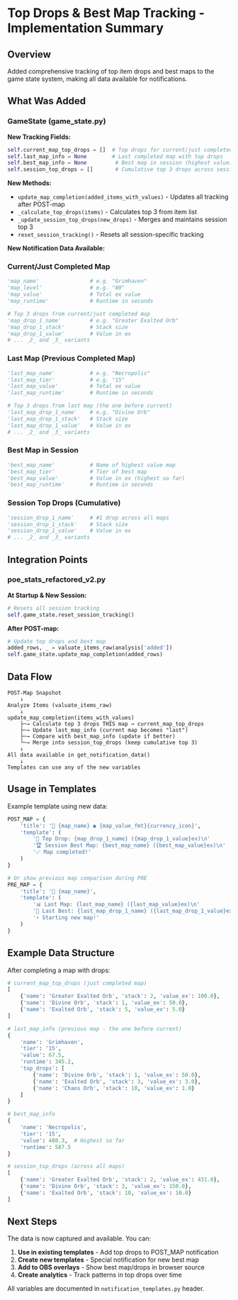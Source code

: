 # Top Drops & Best Map Tracking - Implementation Summary

## Overview
Added comprehensive tracking of top item drops and best maps to the game state system, making all data available for notifications.

## What Was Added

### GameState (game_state.py)

**New Tracking Fields:**
```python
self.current_map_top_drops = []  # Top drops for current/just completed map
self.last_map_info = None        # Last completed map with top drops
self.best_map_info = None         # Best map in session (highest value)
self.session_top_drops = []       # Cumulative top 3 drops across session
```

**New Methods:**
- `update_map_completion(added_items_with_values)` - Updates all tracking after POST-map
- `_calculate_top_drops(items)` - Calculates top 3 from item list
- `_update_session_top_drops(new_drops)` - Merges and maintains session top 3
- `reset_session_tracking()` - Resets all session-specific tracking

**New Notification Data Available:**

### Current/Just Completed Map
```python
'map_name'                # e.g. "Grimhaven"
'map_level'               # e.g. "80"
'map_value'               # Total ex value
'map_runtime'             # Runtime in seconds

# Top 3 drops from current/just completed map
'map_drop_1_name'         # e.g. "Greater Exalted Orb"
'map_drop_1_stack'        # Stack size
'map_drop_1_value'        # Value in ex
# ... _2_ and _3_ variants
```

### Last Map (Previous Completed Map)
```python
'last_map_name'           # e.g. "Necropolis"
'last_map_tier'           # e.g. "15"
'last_map_value'          # Total ex value
'last_map_runtime'        # Runtime in seconds

# Top 3 drops from last map (the one before current)
'last_map_drop_1_name'    # e.g. "Divine Orb"
'last_map_drop_1_stack'   # Stack size
'last_map_drop_1_value'   # Value in ex
# ... _2_ and _3_ variants
```

### Best Map in Session
```python
'best_map_name'           # Name of highest value map
'best_map_tier'           # Tier of best map
'best_map_value'          # Value in ex (highest so far)
'best_map_runtime'        # Runtime in seconds
```

### Session Top Drops (Cumulative)
```python
'session_drop_1_name'     # #1 drop across all maps
'session_drop_1_stack'    # Stack size
'session_drop_1_value'    # Value in ex
# ... _2_ and _3_ variants
```

## Integration Points

### poe_stats_refactored_v2.py

**At Startup & New Session:**
```python
# Resets all session tracking
self.game_state.reset_session_tracking()
```

**After POST-map:**
```python
# Update top drops and best map
added_rows, _ = valuate_items_raw(analysis['added'])
self.game_state.update_map_completion(added_rows)
```

## Data Flow

```
POST-Map Snapshot
    ↓
Analyze Items (valuate_items_raw)
    ↓
update_map_completion(items_with_values)
    ├─→ Calculate top 3 drops THIS map → current_map_top_drops
    ├─→ Update last_map_info (current map becomes "last")
    ├─→ Compare with best_map_info (update if better)
    └─→ Merge into session_top_drops (keep cumulative top 3)
    ↓
All data available in get_notification_data()
    ↓
Templates can use any of the new variables
```

## Usage in Templates

Example template using new data:

```python
POST_MAP = {
    'title': '🏁 {map_name} ◉ {map_value_fmt}{currency_icon}',
    'template': (
        '💎 Top Drop: {map_drop_1_name} ({map_drop_1_value}ex)\n'
        '🏆 Session Best Map: {best_map_name} ({best_map_value}ex)\n'
        '✅ Map completed!'
    )
}

# Or show previous map comparison during PRE
PRE_MAP = {
    'title': '🚀 {map_name}',
    'template': (
        '📊 Last Map: {last_map_name} ({last_map_value}ex)\n'
        '💎 Last Best: {last_map_drop_1_name} ({last_map_drop_1_value}ex)\n'
        '⚡ Starting new map!'
    )
}
```

## Example Data Structure

After completing a map with drops:

```python
# current_map_top_drops (just completed map)
[
    {'name': 'Greater Exalted Orb', 'stack': 2, 'value_ex': 100.0},
    {'name': 'Divine Orb', 'stack': 1, 'value_ex': 50.0},
    {'name': 'Exalted Orb', 'stack': 5, 'value_ex': 5.0}
]

# last_map_info (previous map - the one before current)
{
    'name': 'Grimhaven',
    'tier': '15',
    'value': 67.5,
    'runtime': 345.2,
    'top_drops': [
        {'name': 'Divine Orb', 'stack': 1, 'value_ex': 50.0},
        {'name': 'Exalted Orb', 'stack': 3, 'value_ex': 3.0},
        {'name': 'Chaos Orb', 'stack': 10, 'value_ex': 1.0}
    ]
}

# best_map_info
{
    'name': 'Necropolis',
    'tier': '15',
    'value': 480.3,  # Highest so far
    'runtime': 587.5
}

# session_top_drops (across all maps)
[
    {'name': 'Greater Exalted Orb', 'stack': 2, 'value_ex': 431.0},
    {'name': 'Divine Orb', 'stack': 3, 'value_ex': 150.0},
    {'name': 'Exalted Orb', 'stack': 10, 'value_ex': 10.0}
]
```

## Next Steps

The data is now captured and available. You can:

1. **Use in existing templates** - Add top drops to POST_MAP notification
2. **Create new templates** - Special notification for new best map
3. **Add to OBS overlays** - Show best map/drops in browser source
4. **Create analytics** - Track patterns in top drops over time

All variables are documented in `notification_templates.py` header.
